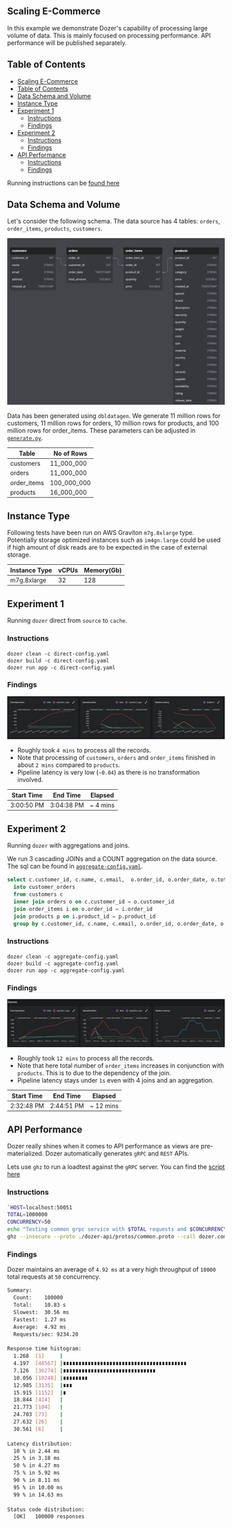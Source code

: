 ## Scaling E-Commerce

In this example we demonstrate Dozer's capability of processing large volume of data. This is mainly focused on processing performance. API performance will be published separately. 

## Table of Contents
- [Scaling E-Commerce](#scaling-e-commerce)
- [Table of Contents](#table-of-contents)
- [Data Schema and Volume](#data-schema-and-volume)
- [Instance Type](#instance-type)
- [Experiment 1](#experiment-1)
  - [Instructions](#instructions)
  - [Findings](#findings)
- [Experiment 2](#experiment-2)
  - [Instructions](#instructions-1)
  - [Findings](#findings-1)
- [API Performance](#api-performance)
  - [Instructions](#instructions-2)
  - [Findings](#findings-2)

Running instructions can be [found here](./running.md)
## Data Schema and Volume

Let's consider the following schema. The data source has 4 tables: `orders`, `order_items`, `products`, `customers`. 

![Schema](./images/schema.png)

Data has been generated using `dbldatagen`. 
We generate 11 million rows for customers, 11 million rows for orders, 10 million rows for products, and 100 million rows for order_items. These parameters can be adjusted in [`generate.py`](./generate.py).

| Table       | No of Rows  |
| ----------- | ----------- |
| customers   | 11_000_000  |
| orders      | 11_000_000  |
| order_items | 100_000_000 |
| products    | 16_000_000  |


## Instance Type

Following tests have been run on AWS Graviton `m7g.8xlarge` type. Potentially storage optimized instances such as `im4gn.large` could be used if high amount of disk reads are to be expected in the case of external storage. 

| Instance Type | vCPUs | Memory(Gb) |
| ------------- | ----- | ---------- |
| m7g.8xlarge   | 32    | 128        |



## Experiment 1

Running `dozer` direct from `source` to `cache`.

### Instructions
```
dozer clean -c direct-config.yaml
dozer build -c direct-config.yaml
dozer run app -c direct-config.yaml
```

### Findings

![Experiement 1](./images/experiment_1.png)

 - Roughly took `4 mins` to process all the records. 
 - Note that processing of `customers`, `orders` and `order_items` finished in about `2 mins` compared to `products`.
 - Pipeline latency is very low (`~0.04`) as there is no transformation involved.
 
| Start Time | End Time   | Elapsed  |
| ---------- | ---------- | -------- |
| 3:00:50 PM | 3:04:38 PM | ~ 4 mins |


## Experiment 2

Running `dozer` with aggregations and joins.

We run 3 cascading JOINs and a COUNT aggregation on the data source. The sql can be found in [`aggregate-config.yaml`](./aggregate-config.yaml).

```sql
select c.customer_id, c.name, c.email,  o.order_id, o.order_date, o.total_amount, COUNT(*)
  into customer_orders 
  from customers c
  inner join orders o on c.customer_id = o.customer_id
  join order_items i on o.order_id = i.order_id
  join products p on i.product_id = p.product_id
  group by c.customer_id, c.name, c.email, o.order_id, o.order_date, o.total_amount
```

### Instructions
```
dozer clean -c aggregate-config.yaml
dozer build -c aggregate-config.yaml
dozer run app -c aggregate-config.yaml
```


### Findings

![Experiement 2](./images/experiment_2.png)

 - Roughly took `12 mins` to process all the records. 
 - Note that here total number of `order_items` increases in conjunction with `products`. This is to due to the dependency of the join. 
 - Pipeline latency stays under `1s` even with 4 joins and an aggregation.
 
| Start Time | End Time   | Elapsed   |
| ---------- | ---------- | --------- |
| 2:32:48 PM | 2:44:51 PM | ~ 12 mins |


## API Performance

Dozer really shines when it comes to API performance as views are pre-materialized.
Dozer automatically generates `gRPC` and `REST`  APIs.

Lets use `ghz` to run a loadtest against the `gRPC` server. You can find the [script here](./load_test_grpc.sh)

### Instructions
```bash
`HOST=localhost:50051
TOTAL=1000000
CONCURRENCY=50
echo "Testing common grpc service with $TOTAL requests and $CONCURRENCY concurrency"
ghz --insecure --proto ./dozer-api/protos/common.proto --call dozer.common.CommonGrpcService.query --total $TOTAL --concurrency $CONCURRENCY --data '{"endpoint":"customers"}' $HOST`
```

### Findings

Dozer maintains an average of `4.92 ms` at a very high throughput of `10000` total requests at `50` concurrency.

```bash
Summary:
  Count:	100000
  Total:	10.83 s
  Slowest:	30.56 ms
  Fastest:	1.27 ms
  Average:	4.92 ms
  Requests/sec:	9234.20

Response time histogram:
  1.268  [1]     |
  4.197  [48567] |∎∎∎∎∎∎∎∎∎∎∎∎∎∎∎∎∎∎∎∎∎∎∎∎∎∎∎∎∎∎∎∎∎∎∎∎∎∎∎∎
  7.126  [36274] |∎∎∎∎∎∎∎∎∎∎∎∎∎∎∎∎∎∎∎∎∎∎∎∎∎∎∎∎∎∎
  10.056 [10248] |∎∎∎∎∎∎∎∎
  12.985 [3135]  |∎∎∎
  15.915 [1152]  |∎
  18.844 [414]   |
  21.773 [104]   |
  24.703 [73]    |
  27.632 [26]    |
  30.561 [6]     |

Latency distribution:
  10 % in 2.44 ms
  25 % in 3.18 ms
  50 % in 4.27 ms
  75 % in 5.92 ms
  90 % in 8.11 ms
  95 % in 10.00 ms
  99 % in 14.63 ms

Status code distribution:
  [OK]   100000 responses
```